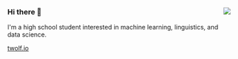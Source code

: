 ### 
<img align='right' src="https://github-readme-stats.vercel.app/api?username=tylerwolf35&show_icons=true&theme=dark">

### Hi there 👋
I'm a high school student interested in machine learning, linguistics, and data science.
<a href="https://tylerwolf35.github.io/" target="_blank">
  
  twolf.io
</a>
